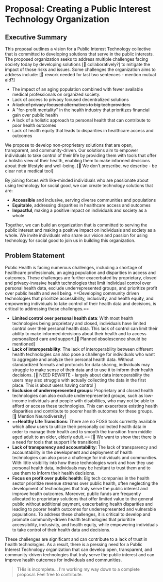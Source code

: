 # Proposal: Creating a Public Interest Technology Organization

## Executive Summary 

This proposal outlines a vision for a Public Interest Technology collective that is committed to developing solutions that serve in the public interests. The proposed organization seeks to address multiple challenges facing society today by developing solutions [🔴 collaboratively?] to mitigate the impact of those risks and issues. Some challenges the organization aims to address include: [🔴 rework needed for last two sentences - mention mutual aid?]

- The impact of an aging population combined with fewer available medical professionals on organized society.
- Lack of access to privacy focused decentralized solutions 
- ~~A lack of privacy focused alternatives to big tech providers~~
- A "for-profit mentality" in the health industry that prioritizes financial gain over public health
- A lack of a holistic approach to personal health that can contribute to poor health outcomes
- Lack of health equity that leads to disparities in healthcare access and outcomes

We propose to develop non-proprietary solutions that are open, transparent, and community-driven. Our solutions aim to empower individuals to take control of their life by providing them with tools that offer a holistic view of their health, enabling them to make informed decisions about their lifestyle and well-being. [🔴 We don't prescribe, we describe - be clear not a medical tool]

By joining forces with like-minded individuals who are passionate about using technology for social good, we can create technology solutions that are:

- **Accessible** and inclusive, serving diverse communities and populations
- **Equitable**, addressing disparities in healthcare access and outcomes
- **Impactful**, making a positive impact on individuals and society as a whole

Together, we can build an organization that is committed to serving the public interest and making a positive impact on individuals and society as a whole. We invite individuals who share our vision and passion for using technology for social good to join us in building this organization.

## Problem Statement

Public Health is facing numerous challenges, including a shortage of healthcare professionals, an aging population and disparities in access and outcomes.  These challenges are further exacerbated by proprietary, closed and privacy-invasive health technologies that limit individual control over personal health data, exclude underrepresented groups, and prioritize profit over public health and well being. ==Developing community driven technologies that prioritize accessibility, inclusivity, and health equity, and empowering individuals to take control of their health data and decisions, is critical to addressing these challenges.==

- **Limited control over personal health data**: With most health technologies being proprietary and closed, individuals have limited control over their personal health data. This lack of control can limit their ability to make informed decisions about their health and to access personalized care and support.[🔴 Planned obsolescence should be mentioned]
- **Lack of interoperability**: The lack of interoperability between different health technologies can also pose a challenge for individuals who want to aggregate and analyze their personal health data. Without standardized formats and protocols for data sharing, individuals may struggle to make sense of their data and to use it to inform their health decisions. [🔴 NEED REWRITE - largely about data interoperability the users may also struggle with actually collecting the data in the first place. This is about users having control ]
- **Exclusion of underrepresented groups**: Proprietary and closed health technologies can also exclude underrepresented groups, such as low-income individuals and people with disabilities, who may not be able to afford or access these technologies. This can exacerbate existing health disparities and contribute to poorer health outcomes for these groups. [🔴 Mention Neurodiversity]
- ==**Healthy Life Transitions**: There are no FOSS tools currently available which allow users to utilize their personally collected health data in order to manage their health and to smooth the transition from middle aged adult to an older, elderly adult.== [🔴 We want to show that there is a need for tools that support life transitions]
- **Lack of transparency and accountability**: The lack of transparency and accountability in the development and deployment of health technologies can also pose a challenge for individuals and communities. With little visibility into how these technologies work and how they use personal health data, individuals may be hesitant to trust them and to use them to inform their health decisions.
- **Focus on profit over public health**: Big tech companies in the health sector prioritize revenue streams over public health, often neglecting the development of technologies that truly serve the public interest and improve health outcomes. Moreover, public funds are frequently allocated to proprietary solutions that offer limited value to the general public without additional payment, exacerbating health disparities and leading to poorer health outcomes for underrepresented and vulnerable populations. To address these challenges, it is critical to develop and promote community-driven health technologies that prioritize accessibility, inclusivity, and health equity, while empowering individuals to take control of their health data and decisions.

These challenges are significant and can contribute to a lack of trust in health technologies. As a result, there is a pressing need for a Public Interest Technology organization that can develop open, transparent, and community-driven technologies that truly serve the public interest and can improve health outcomes for individuals and communities.

> THis is incomplete... I'm working my way down to a complete proposal. Feel free to contribute. 
